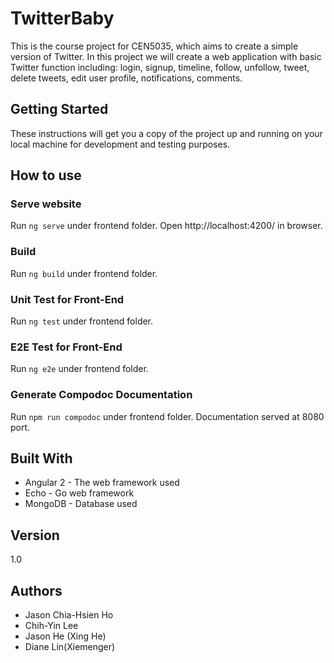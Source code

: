 # TwitterBaby
This is the course project for CEN5035, which aims to create a simple version of Twitter.
In this project we will create a web application with basic Twitter function including: login, signup, timeline, follow, unfollow, tweet, delete tweets, edit user profile, notifications, comments.

## Getting Started
These instructions will get you a copy of the project up and running on your local machine for development and testing purposes.

## How to use
### Serve website
Run ```ng serve``` under frontend folder. Open http://localhost:4200/ in browser.
### Build
Run ```ng build``` under frontend folder.
### Unit Test for Front-End
Run ```ng test``` under frontend folder.
### E2E Test for Front-End
Run ```ng e2e``` under frontend folder.
### Generate Compodoc Documentation
Run ```npm run compodoc``` under frontend folder. Documentation served at 8080 port.

## Built With
* Angular 2 - The web framework used
* Echo - Go web framework
* MongoDB - Database used

## Version
1.0

## Authors
- Jason Chia-Hsien Ho
- Chih-Yin Lee
- Jason He (Xing He)
- Diane Lin(Xiemenger)
